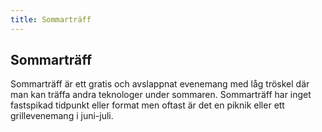 ```yaml
---
title: Sommarträff
---
```


## Sommarträff

Sommarträff är ett gratis och avslappnat evenemang med låg tröskel där man kan träffa andra teknologer under sommaren.
Sommarträff har inget fastspikad tidpunkt eller format men oftast är det en piknik eller ett grillevenemang i juni-juli.

